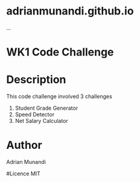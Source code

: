 # adrianmunandi.github.io
...
# WK1 Code Challenge

# Description
This code challenge involved 3 challenges
1. Student Grade Generator
2. Speed Detector
3. Net  Salary Calculator

# Author
Adrian Munandi

#Licence
MIT
